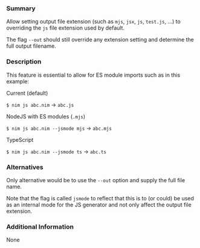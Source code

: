 ### Summary

Allow setting output file extension (such as `mjs`, `jsx`, `js`, `test.js`, ...) 
to overriding the `js` file extension used by default.

The flag `--out` should still override any extension setting and determine the full output filename.

### Description

This feature is essential to allow for ES module imports such as in this example:

Current (default)

`$ nim js abc.nim` -> `abc.js`

NodeJS with ES modules (`.mjs`)

`$ nim js abc.nim --jsmode mjs` -> `abc.mjs` 

TypeScript

`$ nim js abc.nim --jsmode ts` -> `abc.ts`

### Alternatives

Only alternative would be to use the `--out` option and supply the full file name.

Note that the flag is called `jsmode` to reflect that this is to (or could) be used as an internal mode
for the JS generator and not only affect the output file extension.

### Additional Information

None